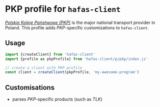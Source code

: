 # PKP profile for `hafas-client`

[*Polskie Koleje Państwowe (PKP)*](https://en.wikipedia.org/wiki/Polish_State_Railways) is the major national transport provider in Poland. This profile adds *PKP*-specific customizations to `hafas-client`.

## Usage

```js
import {createClient} from 'hafas-client'
import {profile as pkpProfile} from 'hafas-client/p/pkp/index.js'

// create a client with PKP profile
const client = createClient(pkpProfile, 'my-awesome-program')
```


## Customisations

- parses *PKP*-specific products (such as *TLK*)

